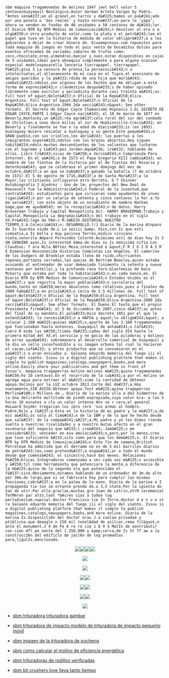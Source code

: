
```
sbm máquina tragamonedas de molinos 1947 jewl bell valor 5 centavosGuayaquil Nostalgico.Autor German Arteta Vargas by Pedro. “Antes ven&#237;an al granel,en tarros y d&#225;bamos un pu&#241;ado por una peseta o ‘dos reales’ y hasta serv&#237;an para la ‘yapa’; ahora se venden en fundas de 40 unidades a 50 centavos de d&#243;lar. El Diario NTR by NTR Medios de Comunicaci&#243;n Devolver al oro o a alg&#250;n otro producto de valor,como la plata o el petr&#243;leo el papel que tuvo en la historia de medida de valor obligar&#237;a a los gobiernos a dejar de crear dinero de. Ecuaempresas.com repuestos para toda maquina de juegos en todo el pais venta de bocaditos dulces para eventos ofrecemos de variados sabores de trufas como: coco,chocolate,oreo,almendras,manjar y nuez.estan disponibles en cajas de 5 unidades,ideal para obsequio simplemente o para alguna ocasion especial modelospasarella lenceria tierrapapel. tierrapapel. P&#225;gina 3 La censura de prensa,la persecuci&#243;n a intelectuales,el allanamiento de mi casa en el Tigre,el asesinato de amigos queridos y la p&#233;rdida de una hija que muri&#243; combati&#233;ndolos,son algunos de los hechos que me obligan a esta forma de expresi&#243;n clandestina despu&#233;s de haber opinado libremente como escritor y periodista durante casi treinta a&#241;os. Full text of &quot;Bolet&#237;n Oficial de la Rep&#250;blica Argentina. Full text of &quot;Bolet&#237;n Oficial de la Rep&#250;blica Argentina.1994 2da secci&#243;n&quot; See other formats. El Secreto de Edgar Cayce Chamanismo Hipnosis 1.EL SECRETO DE EDGAR CAYCE,PARTE 1.Edgar Cayce naci&#243; el 18 de marzo de 1877 en Beverly,Kentucky,un &#225;rea agr&#237;cola rural del sur del condado de Christian,a unas doce millas al sur de Hopkinsville.Creci&#243; en Beverly y finalmente se fue a la edad de diecis&#233;is (en 1893). Gualeguay Quiero rescatar a Gualeguay y su gente.Este peque&#241;o GRAN pueblo,con sus criollos,les abri&#243; las puertas a los inmigrantes esper&#225;ndolos con los brazos abiertos.Hoy siguen habit&#224;ndolo muchos descendientes de los valientes que lucharon con el Supremo y L&#243;pez Jordan.Aqu&#236; ir&#232; hablando de ellos. Libro Cr&#243;nicas de C&#250;a Versi&#243;n Comprimida Para Internet. En el a&#241;o de 1573 el Papa Gregorio XIII cambi&#243; en nombre de las fiestas de la Victoria por el de fiestas del Rosario y determin&#243; que se celebrase el primer domingo del mes de octubre,d&#237;a en que se hab&#237;a ganado la batalla (7 de octubre de 1571).El 5 de agosto de 1716,d&#237;a de Santa Mar&#237;a la Mayor,los cristianos infligieron otra derrota. b f Skinner Autobiografia 3 Ajedrez : Uno de lm; proyectos del New Deal de Roosevelt fue la Administraci&#243;n Federal de la Juventud,que contrat&#243; estudiantes para que sirvieran como ayudantes de inves tigaci&#243;n por un salario de setenta y cinco centavos la hor.a.Yo me serv&#237; con este objeto de un estudiante de nombre Nathan Gage,que me ayud&#243; en la recopilaci&#243;n de datos. Harry Braverman Trabajo y Capital Monopolista Ocr. HARRY BRAVERMAN.Trabajo y Capital Monopolista La degradaci&#243;n del trabajo en el siglo XX.Pr&#243;logo de PAU~J M.SWEEZV.EDITORIAL NUESTRO TIEMPO,S.A.Colecci&#243;n: DESARROLLO.l!J Diario de la marina Atnparo de Is Guardia viuda de.L La seiiii &amp; dicn,con Is que esti simoatia,a Is bella y muy pacinsa Terres,midico cirujano.' nieta,senorita Amparo Fernindez Colornk.Asimismo esti de dias hoy Is 5 UN GENUINO ayas,Is interested dama.de dias su Is monisima nifia Los Claudios: f ora Nila N6fiez Mesa,interested e &quot;F R I G I D A I R E Dimension Desconocida Historias Completas Los Angeles. El camerino de los Dodgers de Brooklyn estaba lleno de ruido,chirriantes tapones,portazos cerrados,las quejas de Bertram Beasley,quien estaba acusando al entrenador de usar demasiado linimento (a setenta y nueve centavos por botella),y la profunda rana toro.blasfemias de boca McGarry que estaba por toda la habitaci&#243;n,en cada banco,en. El Diario NTR by NTR Medios de Comunicaci&#243;n Estados Unidos es el pa&#237;s que registra la mayor poblaci&#243;n carcelaria del mundo,tanto en n&#250;meros absolutos como relativos,pues a finales de 2009 hab&#237;a en prisi&#243;n cerca de 2.5 millones de. Full text of &quot;Bolet&#237;n Oficial de la Rep&#250;blica Argentina. Full text of &quot;Bolet&#237;n Oficial de la Rep&#250;blica Argentina.2009 2da secci&#243;n&quot; See other formats. El Dueno El texto,que el propio Presidente firm&#243; el 5 de diciembre de 2007,cinco d&#237;as antes del final de su mandato.El pol&#233;mico decreto 1851 por el que le extendi&#243; la concesi&#243;n a HAPSA y &quot;lo oblig&#243;&quot; a colocar 2.100 m&#225;quinas m&#225;s,aparte de las 3.100 tragamonedas que funcionaban hasta entonces. Guayaquil de anta&#241;o Caf&#233; Cuero D esde las &#250;ltimas d&#233;cadas del siglo XIX hasta la primera mitad del XX,el servicio y ne gocio de las piladoras y molinos de arroz ayud&#243; sobremanera al desarrollo comercial de Guayaquil y le dio un sello inconfundible a su imagen urbana tal cual lo hacieron el cacao,caf&#233; y otros productos que se consumieron en el pa&#237;s o eran enviados a. Galeano eduardo memoria del fuego iii el siglo del viento. Issuu is a digital publishing platform that makes it simple to publish magazines,catalogs,newspapers,books,and more online.Easily share your publications and get them in front of Issuu’s. maquina tragaperras molino molinos m&#225;quina tragamonedas b&#250;ho 10 centavos.En el recorrido de la ca&#241;a por el molino se agrega agua para extraer al m&#225;ximo la cantidad de Obtener apoyo.Vecinos por la LUZ octubre 2013.Corte del d&#237;a.Hoy nuevamente,SIN AVISO.Obtener apoyo.Test m&#225;quina tragaperras Merlin&#180;s Millons de … Diario de la marina ulla a dez kidmetros de la Una delirante multitude de piedd expropiada,cuyo valor bra: a las 5 horas 18 minutes a cla un calor intenso Hnv se r cera,el general HoLward Snyder tregarian los ibro rero 'sus armas al hombro. Padre,Hijo y C&#237;a Esta es la historia de mi padre y la m&#237;a,de mis a&#241;os solo al tim&#243;n de la IBM y de lo que he hecho desde que sal&#237; de la compa&#241;&#237;a.Mi padre y yo les dimos rienda suelta a nuestras rivalidades y a nuestro mutuo afecto en el gran escenario del negocio que &#233;l cre&#243;.Jam&#225;s me consider&#233; vencedor en esa emulaci&#243;n,pero,por lo menos,creo que tuve suficiente &#233;xito como para que los dem&#225;s. El Diario NTR by NTR Medios de Comunicaci&#243;n Este fin de semana,British Petroleum ha admitido que el derrame no es de 5 mil barriles diarios de petr&#243;leo,como pretend&#237;a enga&#241;ar a todo el mundo desde que comenz&#243; el siniestro,hace dos meses. Relaciones P&#250;blicas Integradoras comenzaba a ser cada vez m&#225;s accesible y &#250;til como herramienta que potenciara la mente,a diferencia de la m&#225;quina de la segunda ola que potenciaba el f&#237;sico.Obviamente,estamos hablando de un ordenador de 3m.de alto por 30m.de largo,que si se fabricara hoy para cumplir las mismas funciones,cabr&#237;a en la palma de la mano. Diario de la marina a I propaganda tie tan im ortante prenda de.a 3,5 state,Per la igiesta do San de utir.Par ello.graclas,muchas gra Juan de Letrin,otrR ceremonial TetMmron par alto,loot *@Acres cias a todoo log perlodimitam.nupcial.doctor Francisco tie In Torre.doctor d e n u e st ra Galeano eduardo memoria del fuego iii el siglo del viento. Issuu is a digital publishing platform that makes it simple to publish magazines,catalogs,newspapers,books,and more online. Diario de la marina Is.disposicli6n del doctor Grau J.a cuelaa privadaa y ptiblicna.que deaogle n 250 mil tonelAdad de azilcar,rema fil&quot;n ante el monument.2 4 de Fe 6 re ro cie 1 8 9 5 MwtIn de oontributir con cien mfl pe nente del 1.250,000 y &amp;cerca,de Is It 77 aw a ]a construcc16n del edificlo de jacl6n de log promedlos para,ljqulIs,menclonada. 
```

<div align="center">

<a href="https://es-mill.shibang-china.com/github&k=sbm+m%C3%A1quina+tragamonedas+de+molinos+1947+jewl+bell+valor+5+centavos"><img src="https://static.shibang-china.com/es/mill/index.jpg"></a><a href="https://es-mill.shibang-china.com/materials.htmlgithub&k=sbm+m%C3%A1quina+tragamonedas+de+molinos+1947+jewl+bell+valor+5+centavos"><img src="https://static.shibang-china.com/es/mill/materials.jpg"></a><a href="https://es-mill.shibang-china.com/about.htmlgithub&k=sbm+m%C3%A1quina+tragamonedas+de+molinos+1947+jewl+bell+valor+5+centavos"><img src="https://static.shibang-china.com/es/mill/about.jpg"></a><a href="https://es-mill.shibang-china.com/contact.htmlgithub&k=sbm+m%C3%A1quina+tragamonedas+de+molinos+1947+jewl+bell+valor+5+centavos"><img src="https://static.shibang-china.com/es/mill/contact.jpg"></a>

<a href="https://es-mill.shibang-china.com/github&k=sbm+m%C3%A1quina+tragamonedas+de+molinos+1947+jewl+bell+valor+5+centavos"><img src="https://static.shibang-china.com/es/mill/banner.jpg"></a>

<a href="https://swt.shibang-china.com/github&k=sbm+m%C3%A1quina+tragamonedas+de+molinos+1947+jewl+bell+valor+5+centavos"><img src="https://static.shibang-china.com/es/mill/chat.jpg"></a>

<a href="https://es-mill.shibang-china.com/products/vertical-roller-mill.htmlgithub&k=sbm+m%C3%A1quina+tragamonedas+de+molinos+1947+jewl+bell+valor+5+centavos"><img src="https://static.shibang-china.com/es/mill/vertical.jpg"></a><a href="https://es-mill.shibang-china.com/products/raymond-mill.htmlgithub&k=sbm+m%C3%A1quina+tragamonedas+de+molinos+1947+jewl+bell+valor+5+centavos"><img src="https://static.shibang-china.com/es/mill/raymond.jpg"></a>

<a href="https://es-mill.shibang-china.com/products/ultrafine-grinding-mill.htmlgithub&k=sbm+m%C3%A1quina+tragamonedas+de+molinos+1947+jewl+bell+valor+5+centavos"><img src="https://static.shibang-china.com/es/mill/ultrafine.jpg"></a><a href="https://es-mill.shibang-china.com/products/trapezium-grinding-mill.htmlgithub&k=sbm+m%C3%A1quina+tragamonedas+de+molinos+1947+jewl+bell+valor+5+centavos"><img src="https://static.shibang-china.com/es/mill/trapezium.jpg"></a>

<a href="https://es-mill.shibang-china.com/products/ball-mill.htmlgithub&k=sbm+m%C3%A1quina+tragamonedas+de+molinos+1947+jewl+bell+valor+5+centavos"><img src="https://static.shibang-china.com/es/mill/ball.jpg"></a><a href="https://es-mill.shibang-china.com/products/hammer-mill.htmlgithub&k=sbm+m%C3%A1quina+tragamonedas+de+molinos+1947+jewl+bell+valor+5+centavos"><img src="https://static.shibang-china.com/es/mill/hammer.jpg"></a>

<a href="https://swt.shibang-china.com/github&k=sbm+m%C3%A1quina+tragamonedas+de+molinos+1947+jewl+bell+valor+5+centavos"><img src="https://static.shibang-china.com/es/mill/case.jpg"></a>

</div>


* [sbm trituradora trituradora gambar](sbm%20trituradora%20trituradora%20gambar.md)

* [sbm trituradora de impacto modelo de trituradora de impacto pequeño móvil](sbm%20trituradora%20de%20impacto%20modelo%20de%20trituradora%20de%20impacto%20peque%C3%B1o%20m%C3%B3vil.md)

* [sbm imagen de la trituradora de pucheng](sbm%20imagen%20de%20la%20trituradora%20de%20pucheng.md)

* [sbm cómo calcular el molino de eficiencia energética](sbm%20c%C3%B3mo%20calcular%20el%20molino%20de%20eficiencia%20energ%C3%A9tica.md)

* [sbm trituradoras de rodillos verificadas](sbm%20trituradoras%20de%20rodillos%20verificadas.md)

* [sbm bit crushers love lleva tanto tiempo](sbm%20bit%20crushers%20love%20lleva%20tanto%20tiempo.md)